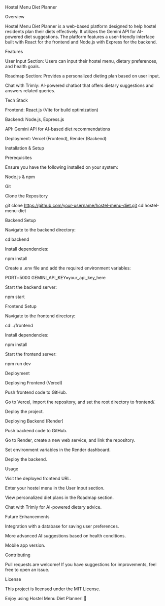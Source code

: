 Hostel Menu Diet Planner

Overview

Hostel Menu Diet Planner is a web-based platform designed to help hostel residents plan their diets effectively. It utilizes the Gemini API for AI-powered diet suggestions. The platform features a user-friendly interface built with React for the frontend and Node.js with Express for the backend.

Features

User Input Section: Users can input their hostel menu, dietary preferences, and health goals.

Roadmap Section: Provides a personalized dieting plan based on user input.

Chat with Trimly: AI-powered chatbot that offers dietary suggestions and answers related queries.

Tech Stack

Frontend: React.js (Vite for build optimization)

Backend: Node.js, Express.js

API: Gemini API for AI-based diet recommendations

Deployment: Vercel (Frontend), Render (Backend)

Installation & Setup

Prerequisites

Ensure you have the following installed on your system:

Node.js & npm

Git

Clone the Repository

git clone https://github.com/your-username/hostel-menu-diet.git
cd hostel-menu-diet

Backend Setup

Navigate to the backend directory:

cd backend

Install dependencies:

npm install

Create a .env file and add the required environment variables:

PORT=5000
GEMINI_API_KEY=your_api_key_here

Start the backend server:

npm start

Frontend Setup

Navigate to the frontend directory:

cd ../frontend

Install dependencies:

npm install

Start the frontend server:

npm run dev

Deployment

Deploying Frontend (Vercel)

Push frontend code to GitHub.

Go to Vercel, import the repository, and set the root directory to frontend/.

Deploy the project.

Deploying Backend (Render)

Push backend code to GitHub.

Go to Render, create a new web service, and link the repository.

Set environment variables in the Render dashboard.

Deploy the backend.

Usage

Visit the deployed frontend URL.

Enter your hostel menu in the User Input section.

View personalized diet plans in the Roadmap section.

Chat with Trimly for AI-powered dietary advice.

Future Enhancements

Integration with a database for saving user preferences.

More advanced AI suggestions based on health conditions.

Mobile app version.

Contributing

Pull requests are welcome! If you have suggestions for improvements, feel free to open an issue.

License

This project is licensed under the MIT License.

Enjoy using Hostel Menu Diet Planner! 🚀
